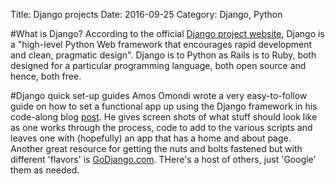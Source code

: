 Title: Django projects
Date: 2016-09-25
Category: Django, Python

#What is Django?
According to the official [Django project website](https://www.djangoproject.com/), Django is a "high-level Python Web framework that encourages rapid development and clean, pragmatic design".
Django is to Python as Rails is to Ruby, both designed for a particular programming language, both open source and hence, both free. 

#Django quick set-up guides
Amos Omondi wrote a very easy-to-follow guide on how to set a functional app up using the Django framework in his code-along blog [post](https://scotch.io/tutorials/build-your-first-python-and-django-application). He gives screen shots of what stuff should look like as one works through the process, code to add to the various scripts and leaves one with (hopefully) an app that has a home and about page.
Another great resource for getting the nuts and bolts fastened but with different 'flavors' is [GoDjango.com](https://godjango.com/). THere's a host of others, just 'Google' them as needed.

